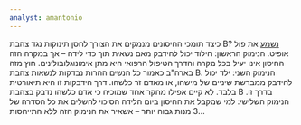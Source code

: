 ```yaml
---
analyst: amantonio
---
```


כיצד תומכי החיסונים מנמקים את הצורך לחסן תינוקות נגד צהבת B? [נשמע](https://www.youtube.com/watch?v=hypTVwUo_IY) את פול אופיט.
הנימוק הראשון: הילוד יכול להידבק מאם נשאית תוך כדי לידה – אך במקרה הזה החיסון אינו יעיל בכל מקרה והדרך הטיפול הרפואי היא מתן אימונוגלובולינים. חוץ מזה בארה"ב כאמור כל הנשים ההרות נבדקות לנשאות צהבת B.
הנימוק השני: ילד יכול להידבק ממברשת שיניים של מישהו, או מאדם זר כלשהו. דרך הידבקות זו היא תיאורטית בלבד. לא קיים אפילו מחקר אחד שמוכיח כי אדם כלשהו נדבק בצהבת B בדרך זו.
הנימוק השלישי: למי שמקבל את החיסון ביום הלידה הסיכוי להשלים את כל הסדרה של 3 מנות גבוה יותר – אשאיר את הנימוק הזה ללא התייחסות…
